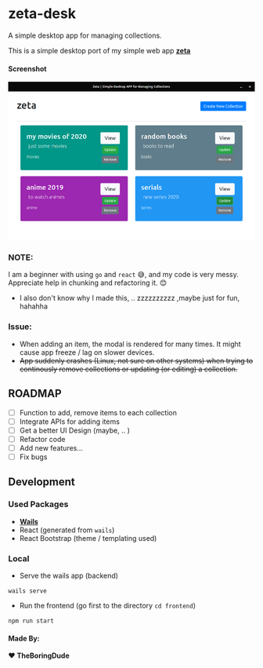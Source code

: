 # zeta-desk

A simple desktop app for managing collections.

This is a simple desktop port of my simple web app [**zeta**](https://github.com/TheBoringDude/zeta)

#### Screenshot

![zeta-desk Screenshot](./assets/screenshot.png)

### NOTE:

I am a beginner with using `go` and `react` :sweat_smile:, and my code is very messy. Appreciate help in chunking and refactoring it. :blush:

- I also don't know why I made this, .. zzzzzzzzzz ,maybe just for fun, hahahha

### Issue:

- When adding an item, the modal is rendered for many times. It might cause app freeze / lag on slower devices.
- ~~App suddenly crashes (Linux, not sure on other systems) when trying to continously remove collections or updating (or editing) a collection.~~

## ROADMAP

- [ ] Function to add, remove items to each collection
- [ ] Integrate APIs for adding items
- [ ] Get a better UI Design (maybe, .. )
- [ ] Refactor code
- [ ] Add new features...
- [ ] Fix bugs

## Development

### Used Packages

- [**Wails**](https://github.com/wailsapp/wails)
- React (generated from `wails`)
- React Bootstrap (theme / templating used)

### Local

- Serve the wails app (backend)

```
wails serve
```

- Run the frontend (go first to the directory `cd frontend`)

```
npm run start
```

#### Made By:

**:heart: TheBoringDude**
